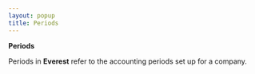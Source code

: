```yaml
---
layout: popup
title: Periods
---
```



**Periods**


Periods in **Everest** refer to  the accounting periods set up for a company.
